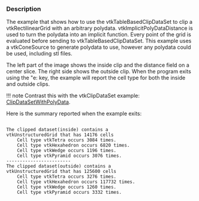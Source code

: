 ### Description

The example that shows how to use the vtkTableBasedClipDataSet to clip
a vtkRectilinearGrid with an arbitrary
polydata. vtkImplicitPolyDataDistance is used to turn the polydata
into an implicit function. Every point of the grid is evaluated before
sending to vtkTableBasedClipDataSet. This example uses a vtkConeSource
to generate polydata to use, however any polydata could be used,
including stl files.

The left part of the image shows the inside clip and the distance
field on a center slice. The right side shows the outside clip. When
the program exits using the "e: key, the example will report the cell
type for both the inside and outside clips.

!!! note
    Contrast this with the vtkClipDataSet example: [ClipDataSetWithPolyData](ClipDataSetWithPolyData).

Here is the summary reported when the example exits:
<pre><code>
The clipped dataset(inside) contains a 
vtkUnstructuredGrid that has 14176 cells
	Cell type vtkTetra occurs 3084 times.
	Cell type vtkHexahedron occurs 6820 times.
	Cell type vtkWedge occurs 1196 times.
	Cell type vtkPyramid occurs 3076 times.
------------------------
The clipped dataset(outside) contains a 
vtkUnstructuredGrid that has 125600 cells
	Cell type vtkTetra occurs 3276 times.
	Cell type vtkHexahedron occurs 117732 times.
	Cell type vtkWedge occurs 1260 times.
	Cell type vtkPyramid occurs 3332 times.
</code></pre>
